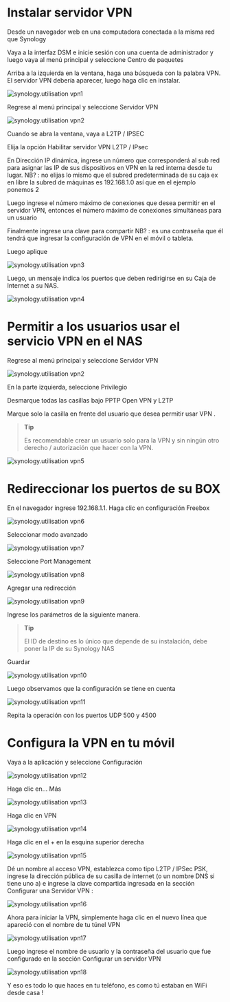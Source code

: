 Instalar servidor VPN 
====================

Desde un navegador web en una computadora conectada a la misma red que
Synology

Vaya a la interfaz DSM e inicie sesión con una cuenta de administrador y luego
vaya al menú principal y seleccione Centro de paquetes

Arriba a la izquierda en la ventana, haga una búsqueda con la palabra VPN.
El servidor VPN debería aparecer, luego haga clic en instalar.

![synology.utilisation vpn1](images/synology.utilisation_vpn1.png)

Regrese al menú principal y seleccione Servidor VPN

![synology.utilisation vpn2](images/synology.utilisation_vpn2.png)

Cuando se abra la ventana, vaya a L2TP / IPSEC

Elija la opción Habilitar servidor VPN L2TP / IPsec

En Dirección IP dinámica, ingrese un número que corresponderá al sub
red para asignar las IP de sus dispositivos en VPN en la red interna
desde tu lugar. NB? : no elijas lo mismo que el
subred predeterminada de su caja ex en libre la subred de
máquinas es 192.168.1.0 así que en el ejemplo ponemos 2

Luego ingrese el número máximo de conexiones que desea permitir
en el servidor VPN, entonces el número máximo de conexiones simultáneas
para un usuario

Finalmente ingrese una clave para compartir NB? : es una contraseña que él
tendrá que ingresar la configuración de VPN en el móvil o tableta.

Luego aplique

![synology.utilisation vpn3](images/synology.utilisation_vpn3.png)

Luego, un mensaje indica los puertos que deben redirigirse en su
Caja de Internet a su NAS.

![synology.utilisation vpn4](images/synology.utilisation_vpn4.png)

Permitir a los usuarios usar el servicio VPN en el NAS 
===============================================================

Regrese al menú principal y seleccione Servidor VPN

![synology.utilisation vpn2](images/synology.utilisation_vpn2.png)

En la parte izquierda, seleccione Privilegio

Desmarque todas las casillas bajo PPTP Open VPN y L2TP

Marque solo la casilla en frente del usuario que desea
permitir usar VPN .

> **Tip**
>
> Es recomendable crear un usuario solo para la VPN
> y sin ningún otro derecho / autorización que hacer con la VPN.

![synology.utilisation vpn5](images/synology.utilisation_vpn5.png)

Redireccionar los puertos de su BOX 
===============================

En el navegador ingrese 192.168.1.1. Haga clic en configuración
Freebox

![synology.utilisation vpn6](images/synology.utilisation_vpn6.png)

Seleccionar modo avanzado

![synology.utilisation vpn7](images/synology.utilisation_vpn7.png)

Seleccione Port Management

![synology.utilisation vpn8](images/synology.utilisation_vpn8.png)

Agregar una redirección

![synology.utilisation vpn9](images/synology.utilisation_vpn9.png)

Ingrese los parámetros de la siguiente manera.

> **Tip**
>
> El ID de destino es lo único que depende de su instalación,
> debe poner la IP de su Synology NAS

Guardar

![synology.utilisation vpn10](images/synology.utilisation_vpn10.png)

Luego observamos que la configuración se tiene en cuenta

![synology.utilisation vpn11](images/synology.utilisation_vpn11.png)

Repita la operación con los puertos UDP 500 y 4500

Configura la VPN en tu móvil 
==================================

Vaya a la aplicación y seleccione Configuración

![synology.utilisation vpn12](images/synology.utilisation_vpn12.png)

Haga clic en… Más

![synology.utilisation vpn13](images/synology.utilisation_vpn13.png)

Haga clic en VPN

![synology.utilisation vpn14](images/synology.utilisation_vpn14.png)

Haga clic en el + en la esquina superior derecha

![synology.utilisation vpn15](images/synology.utilisation_vpn15.png)

Dé un nombre al acceso VPN, establezca como tipo L2TP / IPSec PSK, ingrese
la dirección pública de su casilla de internet (o un nombre DNS si tiene uno
a) e ingrese la clave compartida ingresada en la sección Configurar una
Servidor VPN :

![synology.utilisation vpn16](images/synology.utilisation_vpn16.png)

Ahora para iniciar la VPN, simplemente haga clic en el nuevo
línea que apareció con el nombre de tu túnel VPN

![synology.utilisation vpn17](images/synology.utilisation_vpn17.png)

Luego ingrese el nombre de usuario y la contraseña del usuario que fue
configurado en la sección Configurar un servidor VPN

![synology.utilisation vpn18](images/synology.utilisation_vpn18.png)

Y eso es todo lo que haces en tu teléfono, es como tú
estaban en WiFi desde casa !
